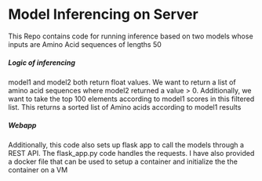 # Model Inferencing on Server

This Repo contains code for running inference based on two models whose inputs are Amino Acid sequences of lengths 50

##### Logic of inferencing

model1 and model2 both return float values. We want to return a list of amino acid sequences where model2 returned a value > 0. Additionally, we want to take the top 100 elements according to model1 scores in this filtered list.
This returns a sorted list of Amino acids according to model1 results


##### Webapp
Additionally, this code also sets up flask app to call the models through a REST API. The flask_app.py code handles the requests. I have also provided a docker file that can be used to setup a container and initialize the the container on a VM

